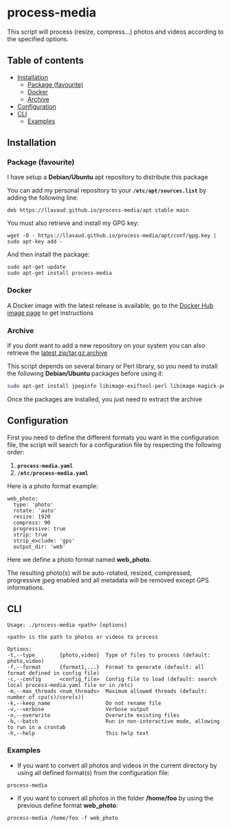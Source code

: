 # process-media

This script will process (resize, compress...) photos and videos according to the specified options.

## Table of contents
* [Installation](#installation)
  * [Package (favourite)](#package)
  * [Docker](#docker)
  * [Archive](#archive)
* [Configuration](#configuration)
* [CLI](#cli)
  * [Examples](#examples)

## Installation

<a name="package"/>

### Package (favourite)

I have setup a **Debian/Ubuntu** apt repository to distribute this package

You can add my personal repository to your **`/etc/apt/sources.list`** by adding the following line:

`deb https://llavaud.github.io/process-media/apt stable main`

You must also retrieve and install my GPG key:

`wget -O - https://llavaud.github.io/process-media/apt/conf/gpg.key | sudo apt-key add -`

And then install the package:

```
sudo apt-get update
sudo apt-get install process-media
```

### Docker

A Docker image with the latest release is available, go to the [Docker Hub image page](https://hub.docker.com/r/llavaud/process-media/ "Docker Hub image page") to get instructions

### Archive

If you dont want to add a new repository on your system you can also retrieve the [latest zip/tar.gz archive](https://github.com/llavaud/process-media/releases/latest)

This script depends on several binary or Perl library, so you need to install the following **Debian/Ubuntu** packages before using it:

```bash
sudo apt-get install jpeginfo libimage-exiftool-perl libimage-magick-perl libmime-types-perl libsys-cpu-perl libterm-readkey-perl libyaml-tiny-perl
```

Once the packages are installed, you just need to extract the archive

## Configuration

First you need to define the different formats you want in the configuration file, the script will search for a configuration file by respecting the following order:

1. **`process-media.yaml`**
2. **`/etc/process-media.yaml`**

Here is a photo format example:

```
web_photo:
  type: 'photo'
  rotate: 'auto'
  resize: 1920
  compress: 90
  progressive: true
  strip: true
  strip_exclude: 'gps'
  output_dir: 'web'
```

Here we define a photo format named **web_photo**.

The resulting photo(s) will be auto-rotated, resized, compressed, progressive jpeg enabled and all metadata will be removed except GPS informations.

## CLI

```
Usage: ./process-media <path> [options]

<path> is the path to photos or videos to process

Options:
-t,--type        {photo,video}  Type of files to process (default: photo,video)
-f,--format      {format1,...}  Format to generate (default: all format defined in config file)
-c,--config      <config_file>  Config file to load (default: search local process-media.yaml file or in /etc)
-m,--max_threads <num_threads>  Maximum allowed threads (default: number of cpu(s)/core(s))
-k,--keep_name                  Do not rename file
-v,--verbose                    Verbose output
-o,--overwrite                  Overwrite existing files
-b,--batch                      Run in non-interactive mode, allowing to run in a crontab
-h,--help                       This help text
```

### Examples

* If you want to convert all photos and videos in the current directory by using all defined format(s) from the configuration file:

`process-media`

* If you want to convert all photos in the folder **/home/foo** by using the previous define format **web_photo**:

`process-media /home/foo -f web_photo`
